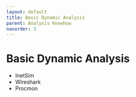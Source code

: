 ```yaml
---
layout: default
title: Basic Dynamic Analysis
parent: Analysis Knowhow
navorder: 3
---
```


# Basic Dynamic Analysis

- InetSim
- Wireshark
- Procmon
